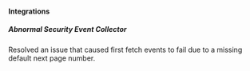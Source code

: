 
#### Integrations

##### Abnormal Security Event Collector

Resolved an issue that caused first fetch events to fail due to a missing default next page number.